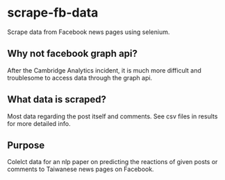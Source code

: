 # scrape-fb-data
Scrape data from Facebook news pages using selenium.

## Why not facebook graph api?
After the Cambridge Analytics incident, it is much more difficult and troublesome to access data through the graph api.

## What data is scraped?
Most data regarding the post itself and comments.
See csv files in results for more detailed info.

## Purpose
Colelct data for an nlp paper on predicting the reactions of given posts or comments to Taiwanese news pages on Facebook.

